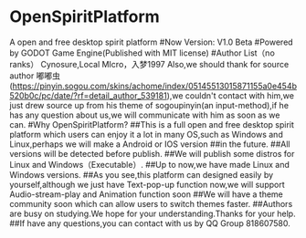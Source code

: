 # OpenSpiritPlatform
 A open and free desktop spirit platform
#Now Version: V1.0 Beta
#Powered by GODOT Game Engine(Published with MIT license)
#Author List（no ranks）
Cynosure,Local MIcro，入梦1997
Also,we should thank for source author 嘟嘟虫(https://pinyin.sogou.com/skins/achome/index/05145513015871155a0e454b520b0c/pc/date/?rf=detail_author_539181),we couldn't contact with him,we just drew source up from his theme of sogoupinyin(an input-method),if he has any question about us,we will communicate with him as soon as we can.
#Why OpenSpiritPlatform?
##This is a full open and free desktop spirit platform which users can enjoy it a lot in many OS,such as Windows and Linux,perhaps we will make a Android or IOS version ##in the future.
##All versions will be detected before publish.
##We will publish some distros for Linux and Windows（Executable）.
##Up to now,we have made Linux and Windows versions.
##As you see,this platform can designed easily by yourself,although we just have Text-pop-up function now,we will support Audio-stream-play and Animation function soon
##We will have a theme community soon which can allow users to switch themes faster.
##Authors are busy on studying.We hope for your understanding.Thanks for your help.
##If have any questions,you can contact with us by QQ Group 818607580.
